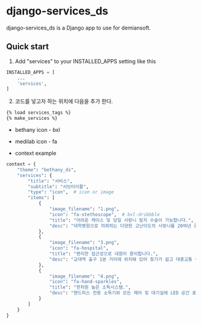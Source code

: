django-services_ds
==========

django-services_ds is a Django app to use for demiansoft. 

Quick start
------------

1. Add "services" to your INSTALLED_APPS setting like this
```python
INSTALLED_APPS = [
    ...
    'services',
]
```

2. 코드를 넣고자 하는 위치에 다음을 추가 한다.
```html
{% load services_tags %}
{% make_services %}
```

* bethany icon - bxl
* medilab icon - fa

* context example
```python
context = {
    "theme": "bethany_ds",
    "services": {
        "title": "서비스",
        "subtitle": "서브타이틀",
        "type": "icon",  # icon or image
        "items": [
            {
                "image_filename": "1.png",
                "icon": "fa-stethoscope",  # bxl-dribbble
                "title": "어려운 케이스 및 당일 사랑니 발치 수술이 가능합니다.",
                "desc": "대학병원으로 의뢰하는 다양한 고난이도의 사랑니를 20여년 경력의 구강외과 전문의가 발치합니다."
            },
            {
                "image_filename": "3.png",
                "icon": "fa-hospital",
                "title": "편리한 접근성으로 내원이 용이합니다.",
                "desc": "교대역 출구 1분 거리에 위치해 있어 찾기가 쉽고 대중교통 이용시 접근성이 편리합니다."
            },
            {
                "image_filename": "4.png",
                "icon": "fa-hand-sparkles",
                "title": "한차원 높은 소독시스템.",
                "desc": "핸드피스 전용 소독기와 모든 체어 및 대기실에 LED 공간 표면 살균기 가동 "
            }
        ]
    }
}
```
